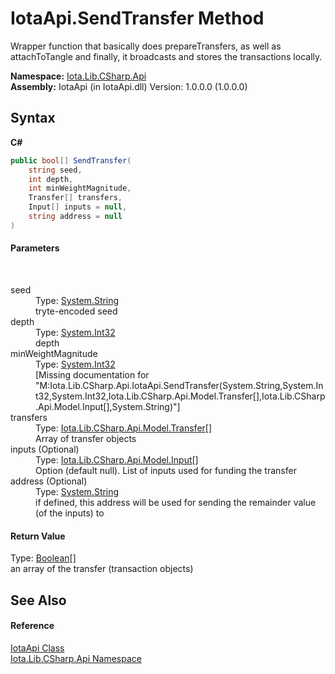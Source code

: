 # IotaApi.SendTransfer Method 
 

Wrapper function that basically does prepareTransfers, as well as attachToTangle and finally, it broadcasts and stores the transactions locally.

**Namespace:**&nbsp;<a href="N_Iota_Lib_CSharp_Api">Iota.Lib.CSharp.Api</a><br />**Assembly:**&nbsp;IotaApi (in IotaApi.dll) Version: 1.0.0.0 (1.0.0.0)

## Syntax

**C#**<br />
``` C#
public bool[] SendTransfer(
	string seed,
	int depth,
	int minWeightMagnitude,
	Transfer[] transfers,
	Input[] inputs = null,
	string address = null
)
```


#### Parameters
&nbsp;<dl><dt>seed</dt><dd>Type: <a href="http://msdn2.microsoft.com/en-us/library/s1wwdcbf" target="_blank">System.String</a><br />tryte-encoded seed</dd><dt>depth</dt><dd>Type: <a href="http://msdn2.microsoft.com/en-us/library/td2s409d" target="_blank">System.Int32</a><br />depth</dd><dt>minWeightMagnitude</dt><dd>Type: <a href="http://msdn2.microsoft.com/en-us/library/td2s409d" target="_blank">System.Int32</a><br />\[Missing <param name="minWeightMagnitude"/> documentation for "M:Iota.Lib.CSharp.Api.IotaApi.SendTransfer(System.String,System.Int32,System.Int32,Iota.Lib.CSharp.Api.Model.Transfer[],Iota.Lib.CSharp.Api.Model.Input[],System.String)"\]</dd><dt>transfers</dt><dd>Type: <a href="T_Iota_Lib_CSharp_Api_Model_Transfer">Iota.Lib.CSharp.Api.Model.Transfer</a>[]<br />Array of transfer objects</dd><dt>inputs (Optional)</dt><dd>Type: <a href="T_Iota_Lib_CSharp_Api_Model_Input">Iota.Lib.CSharp.Api.Model.Input</a>[]<br />Option (default null). List of inputs used for funding the transfer</dd><dt>address (Optional)</dt><dd>Type: <a href="http://msdn2.microsoft.com/en-us/library/s1wwdcbf" target="_blank">System.String</a><br />if defined, this address will be used for sending the remainder value (of the inputs) to</dd></dl>

#### Return Value
Type: <a href="http://msdn2.microsoft.com/en-us/library/a28wyd50" target="_blank">Boolean</a>[]<br />an array of the transfer (transaction objects)

## See Also


#### Reference
<a href="T_Iota_Lib_CSharp_Api_IotaApi">IotaApi Class</a><br /><a href="N_Iota_Lib_CSharp_Api">Iota.Lib.CSharp.Api Namespace</a><br />